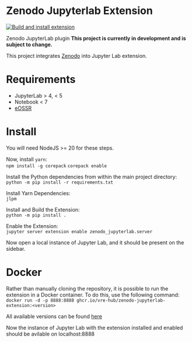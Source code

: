 # Zenodo Jupyterlab Extension
[![Build and install extension](https://github.com/vre-hub/zenodo-jupyterlab-extension/actions/workflows/build.yaml/badge.svg)](https://github.com/vre-hub/zenodo-jupyterlab-extension/actions/workflows/build.yaml)

Zenodo JupyterLab plugin
**This project is currently in development and is subject to change.**

This project integrates [Zenodo](https://zenodo.org) into Jupyter Lab extension.

# Requirements
* JupyterLab > 4, < 5
* Notebook < 7
* [eOSSR](https://gitlab.com/escape-ossr/eossr)

# Install
You will need NodeJS >= 20 for these steps.

Now, install `yarn`:\
`npm install -g corepack`
`corepack enable`

Install the Python dependencies from within the main project directory:\
`python -m pip install -r requirements.txt`

Install Yarn Dependencies:\
`jlpm`

Install and Build the Extension:\
`python -m pip install .`

Enable the Extension:\
`jupyter server extension enable zenodo_jupyterlab.server`

Now open a local instance of Jupyter Lab, and it should be present on the sidebar.

# Docker
Rather than manually cloning the repository, it is possible to run the extension in a Docker container. To do this, use the following command:\
`docker run -d -p 8888:8888 ghcr.io/vre-hub/zenodo-jupyterlab-extension:<version>`

All available versions can be found [here](https://github.com/vre-hub/zenodo-jupyterlab-extension/pkgs/container/zenodo-jupyterlab-extension)

Now the instance of Jupyter Lab with the extension installed and enabled should be avilable on localhost:8888